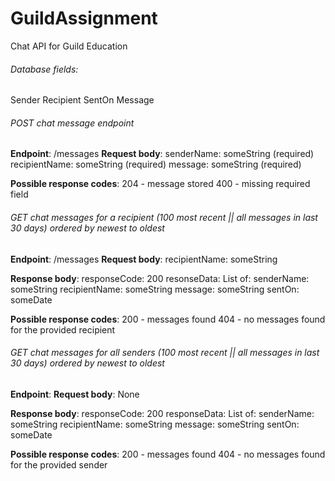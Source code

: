 # GuildAssignment
Chat API for Guild Education

###### Database fields:
Sender
Recipient
SentOn
Message

###### POST chat message endpoint
**Endpoint**: /messages
**Request body**:
  senderName: someString (required)
  recipientName: someString (required)
  message: someString (required)
  
**Possible response codes**:
204 - message stored
400 - missing required field

###### GET chat messages for a recipient (100 most recent || all messages in last 30 days) ordered by newest to oldest
**Endpoint**: /messages
**Request body**:
  recipientName: someString
  
**Response body**:
  responseCode: 200
  resonseData:
    List of:
      senderName: someString
      recipientName: someString
      message: someString
      sentOn: someDate
      
**Possible response codes**:
200 - messages found
404 - no messages found for the provided recipient

###### GET chat messages for all senders (100 most recent || all messages in last 30 days) ordered by newest to oldest
**Endpoint**:
**Request body**: None
  
**Response body**:
  responseCode: 200
  responseData:
    List of:
      senderName: someString
      recipientName: someString
      message: someString
      sentOn: someDate
      
**Possible response codes**:
200 - messages found
404 - no messages found for the provided sender
